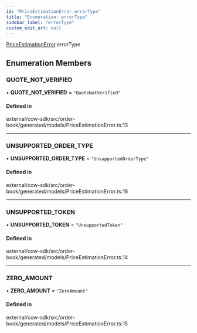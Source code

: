 ```yaml
---
id: "PriceEstimationError.errorType"
title: "Enumeration: errorType"
sidebar_label: "errorType"
custom_edit_url: null
---
```


[PriceEstimationError](../namespaces/PriceEstimationError.md).errorType

## Enumeration Members

### QUOTE\_NOT\_VERIFIED

• **QUOTE\_NOT\_VERIFIED** = ``"QuoteNotVerified"``

#### Defined in

external/cow-sdk/src/order-book/generated/models/PriceEstimationError.ts:13

___

### UNSUPPORTED\_ORDER\_TYPE

• **UNSUPPORTED\_ORDER\_TYPE** = ``"UnsupportedOrderType"``

#### Defined in

external/cow-sdk/src/order-book/generated/models/PriceEstimationError.ts:16

___

### UNSUPPORTED\_TOKEN

• **UNSUPPORTED\_TOKEN** = ``"UnsupportedToken"``

#### Defined in

external/cow-sdk/src/order-book/generated/models/PriceEstimationError.ts:14

___

### ZERO\_AMOUNT

• **ZERO\_AMOUNT** = ``"ZeroAmount"``

#### Defined in

external/cow-sdk/src/order-book/generated/models/PriceEstimationError.ts:15

